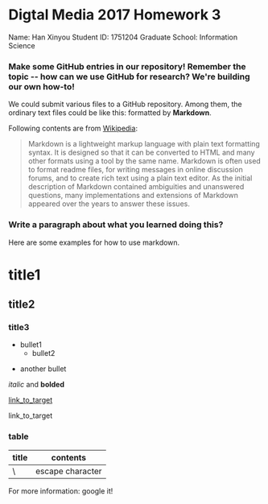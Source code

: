 # Digtal Media 2017 Homework 3
Name: Han Xinyou
Student ID: 1751204
Graduate School: Information Science

### Make some GitHub entries in our repository! Remember the topic -- how can we use GitHub for research? We're building our own how-to!
We could submit various files to a GitHub repository. Among them, the ordinary text files could be like this: formatted by **Markdown**.

Following contents are from [Wikipedia](https://en.wikipedia.org/wiki/Markdown):
> Markdown is a lightweight markup language with plain text formatting syntax. It is designed so that it can be converted to HTML and many other formats using a tool by the same name. Markdown is often used to format readme files, for writing messages in online discussion forums, and to create rich text using a plain text editor. As the initial description of Markdown contained ambiguities and unanswered questions, many implementations and extensions of Markdown appeared over the years to answer these issues.

### Write a paragraph about what you learned doing this?
Here are some examples for how to use markdown.
# title1
## title2
### title3
 - bullet1
    - bullet2
 * another bullet

*italic* and **bolded**

[link_to_target](#link_to_target)

link_to_target

### table
| title | contents |
| ----- | ----- |
| \ | escape character |

For more information: google it!
